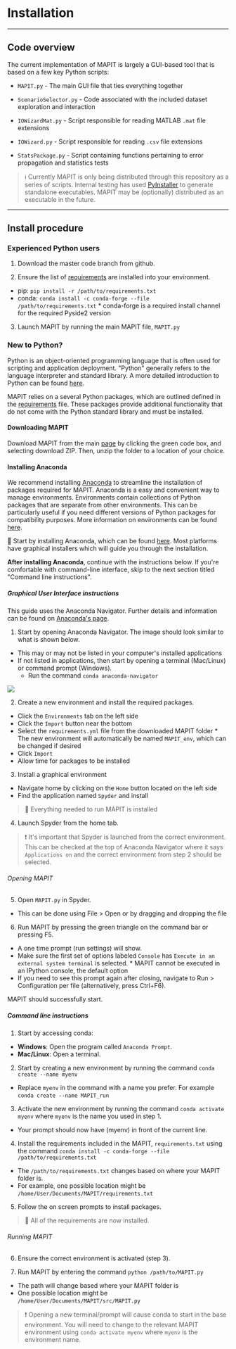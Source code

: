 # Installation

---

## Code overview
The current implementation of MAPIT is largely a GUI-based tool that is based on a few key Python scripts:

* `MAPIT.py` - The main GUI file that ties everything together

* `ScenarioSelector.py` - Code associated with the included dataset exploration and interaction
* `IOWizardMat.py` - Script responsible for reading MATLAB `.mat` file extensions

* `IOWizard.py` - Script responsible for reading `.csv` file extensions

* `StatsPackage.py` - Script containing functions pertaining to error propagation and statistics tests

> :information_source: Currently MAPIT is only being distributed through this repository as a series of scripts. Internal testing has used [PyInstaller](https://www.pyinstaller.org/) to generate standalone executables. MAPIT may be (optionally) distributed as an executable in the future.

---

## Install procedure

### Experienced Python users
1. Download the master code branch from github.

2. Ensure the list of [requirements](requirements.txt) are installed into your environment.
  * pip: `pip install -r /path/to/requirements.txt`
  * conda: `conda install -c conda-forge --file /path/to/requirements.txt`
        * conda-forge is a required install channel for the required Pyside2 version


3. Launch MAPIT by running the main MAPIT file, `MAPIT.py`

### New to Python?
Python is an object-oriented programming language that is often used for scripting and application deployment. "Python" generally refers to the language interpreter and standard library. A more detailed introduction to Python can be found [here](https://docs.python.org/3/tutorial/index.html).

MAPIT relies on a several Python packages, which are outlined defined in the [requirements](requirements.txt) file. These packages provide additional functionality that do not come with the Python standard library and must be installed.

#### Downloading MAPIT

Download MAPIT from the main [page](https://github.com/sandialabs/MAPIT) by clicking the green code box, and selecting download ZIP. Then, unzip the folder to a location of your choice.

#### Installing Anaconda
We recommend installing [Anaconda](https://www.anaconda.com/) to streamline the installation of packages required for MAPIT. Anaconda is a easy and convenient way to manage environments. Environments contain collections of Python packages that are separate from other environments. This can be particularly useful if you need different versions of Python packages for compatibility purposes. More information on environments can be found [here](https://docs.conda.io/projects/conda/en/latest/user-guide/concepts/environments.html).

:pushpin: Start by installing Anaconda, which can be found [here](https://www.anaconda.com/products/individual). Most platforms have graphical installers which will guide you through the installation.



**After installing Anaconda**, continue with the instructions below. If you're comfortable with command-line interface, skip to the next section titled "Command line instructions".

##### Graphical User Interface instructions
This guide uses the Anaconda Navigator. Further details and information can be found on [Anaconda's page](https://docs.anaconda.com/anaconda/navigator/overview/).


1. Start by opening Anaconda Navigator. The image should look similar to what is shown below.
  * This may or may not be listed in your computer's installed applications
  * If not listed in applications, then start by opening a terminal (Mac/Linux) or command prompt (Windows).
    * Run the command `conda anaconda-navigator`

![](https://docs.anaconda.com/_images/nav-defaults1.png)


2. Create a new environment and install the required packages.
  * Click the `Environments` tab on the left side
  * Click the `Import` button near the bottom
  * Select the `requirements.yml` file from the downloaded MAPIT folder
        * The new environment will automatically be named `MAPIT_env`, which can be changed if desired
  * Click `Import`
  * Allow time for packages to be installed



3. Install a graphical environment
  * Navigate home by clicking on the `Home` button located on the left side
  * Find the application named `Spyder` and install

> :tada: Everything needed to run MAPIT is installed


4. Launch Spyder from the home tab.

> :exclamation: It's important that Spyder is launched from the correct environment. This can be checked at the top of Anaconda Navigator where it says `Applications on` and the correct environment from step 2 should be selected.

###### Opening MAPIT

5. Open `MAPIT.py` in Spyder.
  * This can be done using File > Open or by dragging and dropping the file


6. Run MAPIT by pressing the green triangle on the command bar or pressing F5.
  * A one time prompt (run settings) will show.
  * Make sure the first set of options labeled `Console` has `Execute in an external system terminal` is selected.
        * MAPIT cannot be executed in an IPython console, the default option
  * If you need to see this prompt again after closing, navigate to Run > Configuration per file (alternatively, press Ctrl+F6).

MAPIT should successfully start.

##### Command line instructions

1. Start by accessing conda:
  * **Windows**: Open the program called `Anaconda Prompt`.
  * **Mac/Linux**: Open a terminal.





2. Start by creating a new environment by running the command `conda create --name myenv`
  * Replace `myenv` in the command with a name you prefer. For example `conda create --name MAPIT_run`


3. Activate the new environment by running the command `conda activate myenv` where `myenv` is the name you used in step 1.
  * Your prompt should now have (myenv) in front of the current line.


4. Install the requirements included in the MAPIT, `requirements.txt` using the command `conda install -c conda-forge --file /path/to/requirements.txt`
  * The `/path/to/requirements.txt` changes based on where your MAPIT folder is.
  * For example, one possible location might be `/home/User/Documents/MAPIT/requirements.txt`


5. Follow the on screen prompts to install packages.


> :tada: All of the requirements are now installed.

###### Running MAPIT
6. Ensure the correct environment is activated (step 3).


7. Run MAPIT by entering the command `python /path/to/MAPIT.py`
  * The path will change based where your MAPIT folder is
  * One possible location might be `/home/User/Documents/MAPIT/src/MAPIT.py`



> :exclamation: Opening a new terminal/prompt will cause conda to start in the base environment. You will need to change to the relevant MAPIT environment using `conda activate myenv` where `myenv` is the environment name.
